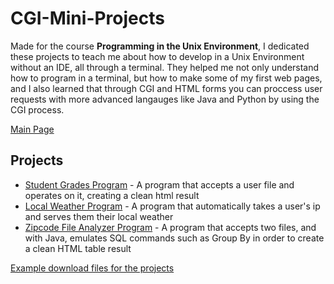# CGI-Mini-Projects
Made for the course **Programming in the Unix Environment**, I dedicated these projects to teach me about how to develop in a Unix Environment without an IDE, all through a terminal. They helped me not only understand how to program in a terminal, but how to make some of my first web pages, and I also learned that through CGI and HTML forms you can proccess user requests with more advanced langauges like Java and Python by using the CGI process.

[Main Page](http://thejonathanrivera.com/CGIMiniProjects)

## Projects
 * [Student Grades Program](http://thejonathanrivera.com/CGIMiniProjects/CGIMiniProjects) - A program that accepts a user file and operates on it, creating a clean html result
 * [Local Weather Program](http://thejonathanrivera.com/CGIMiniProjects/temperature.php) - A program that automatically takes a user's ip and serves them their local weather
 * [Zipcode File Analyzer Program](http://thejonathanrivera.com/CGIMiniProjects/project2.html) - A program that accepts two files, and with Java, emulates SQL commands such as Group By in order to create a clean HTML table result

[Example download files for the projects](http://thejonathanrivera.com/CGIMiniProjects/Project_Sources.html)
